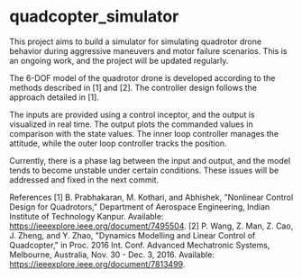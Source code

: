 # quadcopter_simulator

This project aims to build a simulator for simulating quadrotor drone behavior during aggressive maneuvers and motor failure scenarios. This is an ongoing work, and the project will be updated regularly.

The 6-DOF model of the quadrotor drone is developed according to the methods described in [1] and [2]. The controller design follows the approach detailed in [1].

The inputs are provided using a control inceptor, and the output is visualized in real time. The output plots the commanded values in comparison with the state values. The inner loop controller manages the attitude, while the outer loop controller tracks the position.

Currently, there is a phase lag between the input and output, and the model tends to become unstable under certain conditions. These issues will be addressed and fixed in the next commit.

References
[1] B. Prabhakaran, M. Kothari, and Abhishek, "Nonlinear Control Design for Quadrotors," Department of Aerospace Engineering, Indian Institute of Technology Kanpur. Available: https://ieeexplore.ieee.org/document/7495504.
[2] P. Wang, Z. Man, Z. Cao, J. Zheng, and Y. Zhao, "Dynamics Modelling and Linear Control of Quadcopter," in Proc. 2016 Int. Conf. Advanced Mechatronic Systems, Melbourne, Australia, Nov. 30 - Dec. 3, 2016. Available: https://ieeexplore.ieee.org/document/7813499.
